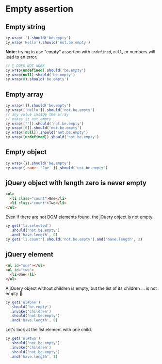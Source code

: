 # Empty assertion

## Empty string

<!-- fiddle Empty string -->

```js
cy.wrap('').should('be.empty')
cy.wrap('Hello').should('not.be.empty')
```

**Note:** trying to use "empty" assertion with `undefined`, `null`, or numbers will lead to an error.

```js skip
// 🚨 DOES NOT WORK
cy.wrap(undefined).should('be.empty')
cy.wrap(null).should('be.empty')
cy.wrap(0).should('be.empty')
```

<!-- fiddle-end -->

## Empty array

<!-- fiddle Empty array -->

```js
cy.wrap([]).should('be.empty')
cy.wrap(['Hello']).should('not.be.empty')
// any value inside the array
// makes it not empty
cy.wrap(['']).should('not.be.empty')
cy.wrap([0]).should('not.be.empty')
cy.wrap([null]).should('not.be.empty')
cy.wrap([undefined]).should('not.be.empty')
```

<!-- fiddle-end -->

## Empty object

<!-- fiddle Empty object -->

```js
cy.wrap({}).should('be.empty')
cy.wrap({ name: 'Joe' }).should('not.be.empty')
```

<!-- fiddle-end -->

## jQuery object with length zero is never empty

<!-- fiddle jQuery object with length zero is never empty -->

```html
<ul>
  <li class="count">One</li>
  <li class="count">Two</li>
</ul>
```

Even if there are not DOM elements found, the jQuery object is not empty.

```js
cy.get('li.selected')
  .should('not.be.empty')
  .and('have.length', 0)
cy.get('li.count').should('not.be.empty').and('have.length', 2)
```

<!-- fiddle-end -->

## jQuery element

<!-- fiddle jQuery object without children is empty -->

```html
<ul id="one"></ul>
<ul id="two">
  <li>One</li>
</ul>
```

A jQuery object without children is empty, but the list of its children ... is not empty 🤣

```js
cy.get('ul#one')
  .should('be.empty')
  .invoke('children')
  .should('not.be.empty')
  .and('have.length', 0)
```

Let's look at the list element with one child.

```js
cy.get('ul#two')
  .should('not.be.empty')
  .invoke('children')
  .should('not.be.empty')
  .and('have.length', 1)
```

<!-- fiddle-end -->
